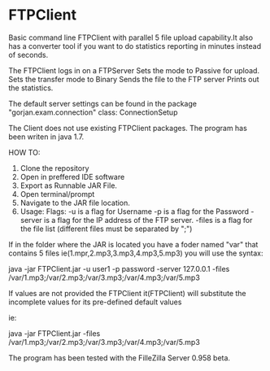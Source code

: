 # FTPClient
Basic command line FTPClient with parallel 5 file upload 
capability.It also has a converter tool if you want to 
do statistics reporting in minutes instead of seconds.

The FTPClient logs in on a FTPServer 
Sets the mode to Passive for upload.
Sets the transfer mode to Binary 
Sends the file to the FTP server
Prints out the statistics.

The default server settings can be found in the
package "gorjan.exam.connection" class: ConnectionSetup

The Client does not use existing FTPClient packages.
The program has been writen in java 1.7.


HOW TO:
1. Clone the repository
2. Open in preffered IDE software
3. Export as Runnable JAR File.
4. Open terminal/prompt
5. Navigate to the JAR file location.
6. Usage:
Flags:
-u is a flag for Username
-p is a flag for the Password
-server is a flag for the IP address of the FTP server.
-files is a flag for the file list (different files must be separated by ";")

If in the folder where the JAR is located you have
a foder named "var" that contains 5 files ie(1.mpr,2.mp3,3.mp3,4.mp3,5.mp3)
you will use the syntax:

java -jar FTPClient.jar -u user1 -p password -server 127.0.0.1 -files /var/1.mp3;/var/2.mp3;/var/3.mp3;/var/4.mp3;/var/5.mp3

If values are not provided the FTPClient it(FTPClient) will substitute the incomplete values for its pre-defined default values

ie:

java -jar FTPClient.jar -files /var/1.mp3;/var/2.mp3;/var/3.mp3;/var/4.mp3;/var/5.mp3

The program has been tested with the FilleZilla Server 0.958 beta.
